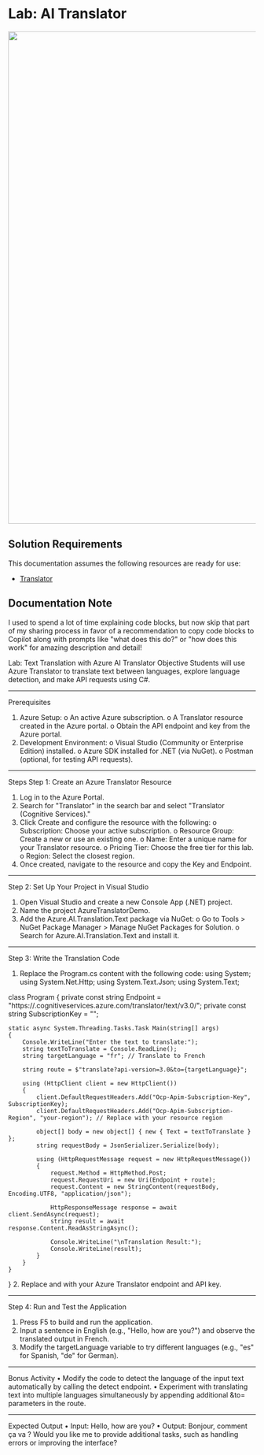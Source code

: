 # Lab: AI Translator

<img src="https://github.com/user-attachments/assets/96481bac-c772-4dae-98c3-139bfd04f9db" width="1000" />

## Solution Requirements

This documentation assumes the following resources are ready for use:

* [Translator](https://learn.microsoft.com/en-us/azure/ai-services/translator/create-translator-resource)

## Documentation Note

I used to spend a lot of time explaining code blocks, but now skip that part of my sharing process in favor of a recommendation to copy code blocks to Copilot along with prompts like "what does this do?" or "how does this work" for amazing description and detail!



Lab: Text Translation with Azure AI Translator
Objective
Students will use Azure Translator to translate text between languages, explore language detection, and make API requests using C#.
________________________________________
Prerequisites
1.	Azure Setup:
o	An active Azure subscription.
o	A Translator resource created in the Azure portal.
o	Obtain the API endpoint and key from the Azure portal.
2.	Development Environment:
o	Visual Studio (Community or Enterprise Edition) installed.
o	Azure SDK installed for .NET (via NuGet).
o	Postman (optional, for testing API requests).
________________________________________
Steps
Step 1: Create an Azure Translator Resource
1.	Log in to the Azure Portal.
2.	Search for "Translator" in the search bar and select "Translator (Cognitive Services)."
3.	Click Create and configure the resource with the following: 
o	Subscription: Choose your active subscription.
o	Resource Group: Create a new or use an existing one.
o	Name: Enter a unique name for your Translator resource.
o	Pricing Tier: Choose the free tier for this lab.
o	Region: Select the closest region.
4.	Once created, navigate to the resource and copy the Key and Endpoint.
________________________________________
Step 2: Set Up Your Project in Visual Studio
1.	Open Visual Studio and create a new Console App (.NET) project.
2.	Name the project AzureTranslatorDemo.
3.	Add the Azure.AI.Translation.Text package via NuGet: 
o	Go to Tools > NuGet Package Manager > Manage NuGet Packages for Solution.
o	Search for Azure.AI.Translation.Text and install it.
________________________________________
Step 3: Write the Translation Code
1.	Replace the Program.cs content with the following code:
using System;
using System.Net.Http;
using System.Text.Json;
using System.Text;

class Program
{
    private const string Endpoint = "https://<your-resource-name>.cognitiveservices.azure.com/translator/text/v3.0/";
    private const string SubscriptionKey = "<your-key>";

    static async System.Threading.Tasks.Task Main(string[] args)
    {
        Console.WriteLine("Enter the text to translate:");
        string textToTranslate = Console.ReadLine();
        string targetLanguage = "fr"; // Translate to French

        string route = $"translate?api-version=3.0&to={targetLanguage}";

        using (HttpClient client = new HttpClient())
        {
            client.DefaultRequestHeaders.Add("Ocp-Apim-Subscription-Key", SubscriptionKey);
            client.DefaultRequestHeaders.Add("Ocp-Apim-Subscription-Region", "your-region"); // Replace with your resource region

            object[] body = new object[] { new { Text = textToTranslate } };
            string requestBody = JsonSerializer.Serialize(body);

            using (HttpRequestMessage request = new HttpRequestMessage())
            {
                request.Method = HttpMethod.Post;
                request.RequestUri = new Uri(Endpoint + route);
                request.Content = new StringContent(requestBody, Encoding.UTF8, "application/json");

                HttpResponseMessage response = await client.SendAsync(request);
                string result = await response.Content.ReadAsStringAsync();

                Console.WriteLine("\nTranslation Result:");
                Console.WriteLine(result);
            }
        }
    }
}
2.	Replace <your-resource-name> and <your-key> with your Azure Translator endpoint and API key.
________________________________________
Step 4: Run and Test the Application
1.	Press F5 to build and run the application.
2.	Input a sentence in English (e.g., "Hello, how are you?") and observe the translated output in French.
3.	Modify the targetLanguage variable to try different languages (e.g., "es" for Spanish, "de" for German).
________________________________________
Bonus Activity
•	Modify the code to detect the language of the input text automatically by calling the detect endpoint.
•	Experiment with translating text into multiple languages simultaneously by appending additional &to=<language-code> parameters in the route.
________________________________________
Expected Output
•	Input: Hello, how are you?
•	Output: Bonjour, comment ça va ?
Would you like me to provide additional tasks, such as handling errors or improving the interface?

